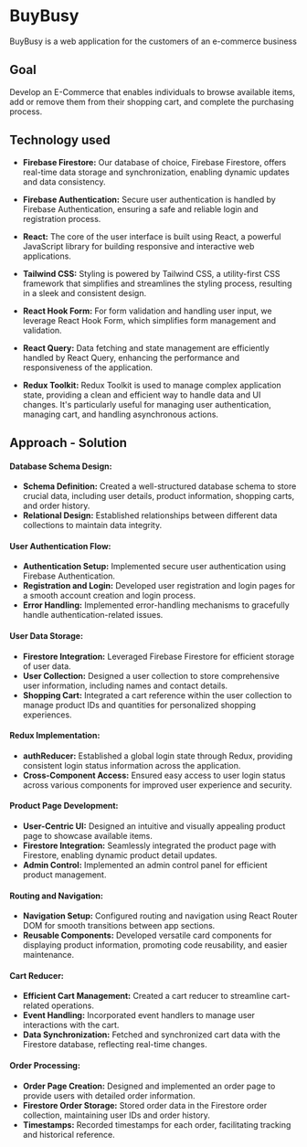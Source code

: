 # BuyBusy

BuyBusy is a web application for the customers of an e-commerce business

## Goal

Develop an E-Commerce that enables individuals to browse available items, add or remove them from their shopping cart, and complete the purchasing process.

## Technology used

- **Firebase Firestore:** Our database of choice, Firebase Firestore, offers real-time data storage and synchronization, enabling dynamic updates and data consistency.

- **Firebase Authentication:** Secure user authentication is handled by Firebase Authentication, ensuring a safe and reliable login and registration process.

- **React:** The core of the user interface is built using React, a powerful JavaScript library for building responsive and interactive web applications.

- **Tailwind CSS:** Styling is powered by Tailwind CSS, a utility-first CSS framework that simplifies and streamlines the styling process, resulting in a sleek and consistent design.

- **React Hook Form:** For form validation and handling user input, we leverage React Hook Form, which simplifies form management and validation.

- **React Query:** Data fetching and state management are efficiently handled by React Query, enhancing the performance and responsiveness of the application.

- **Redux Toolkit:** Redux Toolkit is used to manage complex application state, providing a clean and efficient way to handle data and UI changes. It's particularly useful for managing user authentication, managing cart, and handling asynchronous actions.

## Approach - Solution

#### Database Schema Design:

- **Schema Definition:** Created a well-structured database schema to store crucial data, including user details, product information, shopping carts, and order history.
- **Relational Design:** Established relationships between different data collections to maintain data integrity.

#### User Authentication Flow:

- **Authentication Setup:** Implemented secure user authentication using Firebase Authentication.
- **Registration and Login:** Developed user registration and login pages for a smooth account creation and login process.
- **Error Handling:** Implemented error-handling mechanisms to gracefully handle authentication-related issues.

#### User Data Storage:

- **Firestore Integration:** Leveraged Firebase Firestore for efficient storage of user data.
- **User Collection:** Designed a user collection to store comprehensive user information, including names and contact details.
- **Shopping Cart:** Integrated a cart reference within the user collection to manage product IDs and quantities for personalized shopping experiences.

#### Redux Implementation:

- **authReducer:** Established a global login state through Redux, providing consistent login status information across the application.
- **Cross-Component Access:** Ensured easy access to user login status across various components for improved user experience and security.

#### Product Page Development:

- **User-Centric UI:** Designed an intuitive and visually appealing product page to showcase available items.
- **Firestore Integration:** Seamlessly integrated the product page with Firestore, enabling dynamic product detail updates.
- **Admin Control:** Implemented an admin control panel for efficient product management.

#### Routing and Navigation:

- **Navigation Setup:** Configured routing and navigation using React Router DOM for smooth transitions between app sections.
- **Reusable Components:** Developed versatile card components for displaying product information, promoting code reusability, and easier maintenance.

#### Cart Reducer:

- **Efficient Cart Management:** Created a cart reducer to streamline cart-related operations.
- **Event Handling:** Incorporated event handlers to manage user interactions with the cart.
- **Data Synchronization:** Fetched and synchronized cart data with the Firestore database, reflecting real-time changes.

#### Order Processing:

- **Order Page Creation:** Designed and implemented an order page to provide users with detailed order information.
- **Firestore Order Storage:** Stored order data in the Firestore order collection, maintaining user IDs and order history.
- **Timestamps:** Recorded timestamps for each order, facilitating tracking and historical reference.
